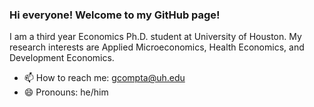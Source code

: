 ### Hi everyone! Welcome to my GitHub page!

I am a third year Economics Ph.D. student at University of Houston. My research interests are Applied Microeconomics, Health Economics, and Development Economics.

- 📫 How to reach me: <gcompta@uh.edu>
- 😄 Pronouns: he/him

